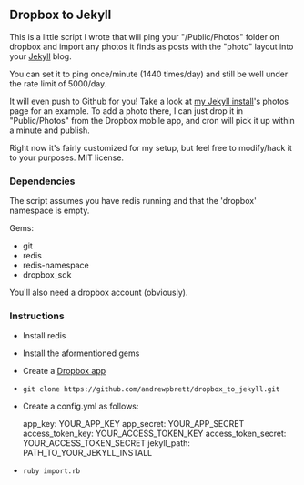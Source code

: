 ## Dropbox to Jekyll

This is a little script I wrote that will ping your "/Public/Photos" folder on dropbox and import any photos it finds as posts with the "photo" layout into your [Jekyll](https://github.com/mojombo/jekyll) blog. 

You can set it to ping once/minute (1440 times/day) and still be well under the rate limit of 5000/day. 

It will even push to Github for you! Take a look at [my Jekyll install](http://andybrett.com/photos)'s photos page for an example. To add a photo there, I can just drop it in "Public/Photos" from the Dropbox mobile app, and cron will pick it up within a minute and publish. 

Right now it's fairly customized for my setup, but feel free to modify/hack it to your purposes. MIT license. 

### Dependencies

The script assumes you have redis running and that the 'dropbox' namespace is empty.

Gems:
- git
- redis
- redis-namespace
- dropbox_sdk

You'll also need a dropbox account (obviously).

### Instructions

- Install redis
- Install the aformentioned gems
- Create a [Dropbox app](https://www.dropbox.com/developers/apps)
- `git clone https://github.com/andrewpbrett/dropbox_to_jekyll.git`
- Create a config.yml as follows:

    app_key: YOUR_APP_KEY 
    app_secret: YOUR_APP_SECRET 
    access_token_key: YOUR_ACCESS_TOKEN_KEY 
    access_token_secret: YOUR_ACCESS_TOKEN_SECRET 
    jekyll_path: PATH_TO_YOUR_JEKYLL_INSTALL 

- `ruby import.rb`

